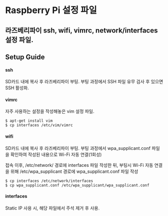 # Raspberry Pi 설정 파일

라즈베리파이 ssh, wifi, vimrc, network/interfaces 설정 파일.
---------------------------------------
Setup Guide
---------------------------------------

#### ssh
SD카드 내에 복사 후 라즈베리파이 부팅.
부팅 과정에서 SSH 파일 유무 검사 후 있으면 SSH 활성화.

#### vimrc
자주 사용하는 설정을 작성해놓은 vim 설정 파일.
```
$ apt-get install vim
$ cp interfaces /etc/vim/vimrc
```

#### wifi
SD카드 내에 복사 후 라즈베리파이 부팅.
부팅 과정에서 wpa_supplicant.conf 파일을 확인하여 작성된 내용으로 Wi-Fi 자동 연결(1회성)

접속 이후, /etc/network/ 경로에 interfaces 파일 작성한 뒤,
부팅시 Wi-Fi 자동 연결을 위해 /etc/wpa_supplicant 경로에 wpa_supplicant.conf 파일 작성

```
$ cp interfaces /etc/network/interfaces
$ cp wpa_supplicant.conf /etc/wpa_supplicant/wpa_supplicant.conf
```

#### interfaces

Static IP 사용 시, 해당 파일에서 주석 제거 후 사용.
